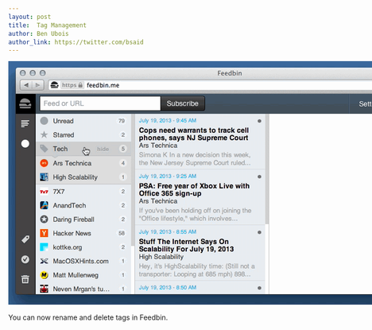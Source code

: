 ```yaml
---
layout: post
title:  Tag Management
author: Ben Ubois
author_link: https://twitter.com/bsaid
---
```


<img src="/assets/images/2013-07-19/tag-management.gif" style="max-width: 896px;" />

You can now rename and delete tags in Feedbin.

